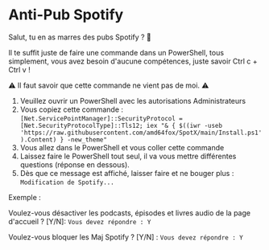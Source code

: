 # Anti-Pub Spotify

Salut, tu en as marres des pubs Spotify ? 👋

Il te suffit juste de faire une commande dans un PowerShell, tous simplement, vous avez besoin d'aucune compétences, juste savoir Ctrl c + Ctrl v !

⚠ Il faut savoir que cette commande ne vient pas de moi. ⚠

1. Veuillez ouvrir un PowerShell avec les autorisations Administrateurs
2. Vous copiez cette commande : ```[Net.ServicePointManager]::SecurityProtocol = [Net.SecurityProtocolType]::Tls12; iex "& { $((iwr -useb 'https://raw.githubusercontent.com/amd64fox/SpotX/main/Install.ps1').Content) } -new_theme"```
3. Vous allez dans le PowerShell et vous coller cette commande
4. Laissez faire le PowerShell tout seul, il va vous mettre différentes questions (réponse en dessous).
6. Dès que ce message est affiché, laisser faire et ne bouger plus : ```Modification de Spotify...```

Exemple : 

Voulez-vous désactiver les podcasts, épisodes et livres audio de la page d'accueil ? [Y/N]: 
```Vous devez répondre : Y```

Voulez-vous bloquer les Maj Spotify ? [Y/N] :
```Vous devez répondre : Y```
